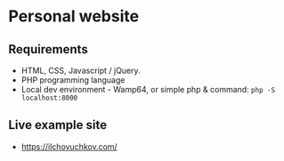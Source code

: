# Personal website

## Requirements
- HTML, CSS, Javascript / jQuery.
- PHP programming language
- Local dev environment - Wamp64, or 
  simple php & command: `php -S localhost:8000`

## Live example site
- https://ilchovuchkov.com/
